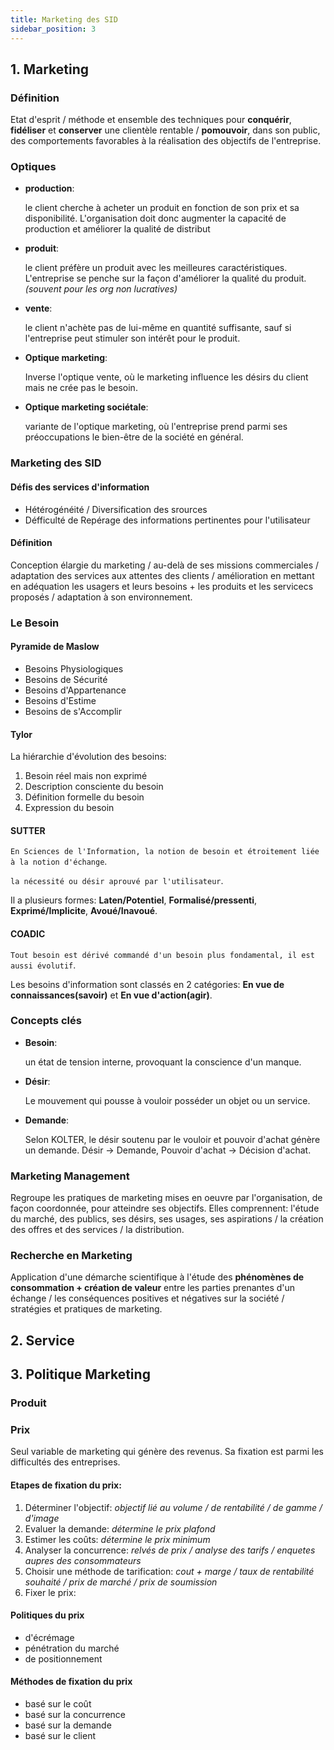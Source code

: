 ```yaml
---
title: Marketing des SID
sidebar_position: 3
---
```


## 1. Marketing

### Définition

Etat d'esprit / méthode et ensemble des techniques pour **conquérir**, **fidéliser** et **conserver** une clientèle rentable / **pomouvoir**, dans son public, des comportements favorables à la réalisation des objectifs de l'entreprise.

### Optiques

- **production**:

  le client cherche à acheter un produit en fonction de son prix et sa disponibilité. L'organisation doit donc augmenter la capacité de production et améliorer la qualité de distribut

- **produit**:

  le client préfère un produit avec les meilleures caractéristiques. L'entreprise se penche sur la façon d'améliorer la qualité du produit. _(souvent pour les org non lucratives)_

- **vente**:

  le client n'achète pas de lui-même en quantité suffisante, sauf si l'entreprise peut stimuler son intérêt pour le produit.

- **Optique marketing**:

  Inverse l'optique vente, où le marketing influence les désirs du client mais ne crée pas le besoin.

- **Optique marketing sociétale**:

  variante de l'optique marketing, où l'entreprise prend parmi ses préoccupations le bien-être de la société en général.

### Marketing des SID

#### Défis des services d'information

- Hétérogénéité / Diversification des srources
- Défficulté de Repérage des informations pertinentes pour l'utilisateur

#### Définition

Conception élargie du marketing / au-delà de ses missions commerciales / adaptation des services aux attentes des clients / amélioration en mettant en adéquation les usagers et leurs besoins + les produits et les servicecs proposés / adaptation à son environnement.

### Le Besoin

#### Pyramide de Maslow

- Besoins Physiologiques
- Besoins de Sécurité
- Besoins d'Appartenance
- Besoins d'Estime
- Besoins de s'Accomplir

#### Tylor

La hiérarchie d'évolution des besoins:

1. Besoin réel mais non exprimé
2. Description consciente du besoin
3. Définition formelle du besoin
4. Expression du besoin

#### SUTTER

`En Sciences de l'Information, la notion de besoin et étroitement liée à la notion d'échange`.

`la nécessité ou désir aprouvé par l'utilisateur`.

Il a plusieurs formes: **Laten/Potentiel**, **Formalisé/pressenti**, **Exprimé/Implicite**, **Avoué/Inavoué**.

#### COADIC

`Tout besoin est dérivé commandé d'un besoin plus fondamental, il est aussi évolutif`.

Les besoins d'information sont classés en 2 catégories: **En vue de connaissances(savoir)** et **En vue d'action(agir)**.

### Concepts clés

- **Besoin**:

  un état de tension interne, provoquant la conscience d'un manque.

- **Désir**:

  Le mouvement qui pousse à vouloir posséder un objet ou un service.

- **Demande**:

  Selon KOLTER, le désir soutenu par le vouloir et pouvoir d'achat génère un demande. Désir -> Demande, Pouvoir d'achat -> Décision d'achat.

### Marketing Management

Regroupe les pratiques de marketing mises en oeuvre par l'organisation, de façon coordonnée, pour atteindre ses objectifs. Elles comprennent: l'étude du marché, des publics, ses désirs, ses usages, ses aspirations / la création des offres et des services / la distribution.

### Recherche en Marketing

Application d'une démarche scientifique à l'étude des **phénomènes de consommation + création de valeur** entre les parties prenantes d'un échange / les conséquences positives et négatives sur la société / stratégies et pratiques de marketing.

## 2. Service

## 3. Politique Marketing

### Produit

### Prix

Seul variable de marketing qui génère des revenus. Sa fixation est parmi les difficultés des entreprises.

#### Etapes de fixation du prix:

1. Déterminer l'objectif: _objectif lié au volume / de rentabilité / de gamme / d'image_
2. Evaluer la demande: _détermine le prix plafond_
3. Estimer les coûts: _détermine le prix minimum_
4. Analyser la concurrence: _relvés de prix / analyse des tarifs / enquetes aupres des consommateurs_
5. Choisir une méthode de tarification: _cout + marge / taux de rentabilité souhaité / prix de marché / prix de soumission_
6. Fixer le prix:

#### Politiques du prix

- d'écrémage
- pénétration du marché
- de positionnement

#### Méthodes de fixation du prix

- basé sur le coût
- basé sur la concurrence
- basé sur la demande
- basé sur le client
